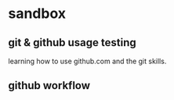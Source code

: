 # sandbox
## git & github usage testing 
learning how to use github.com and the git skills.
## github workflow
